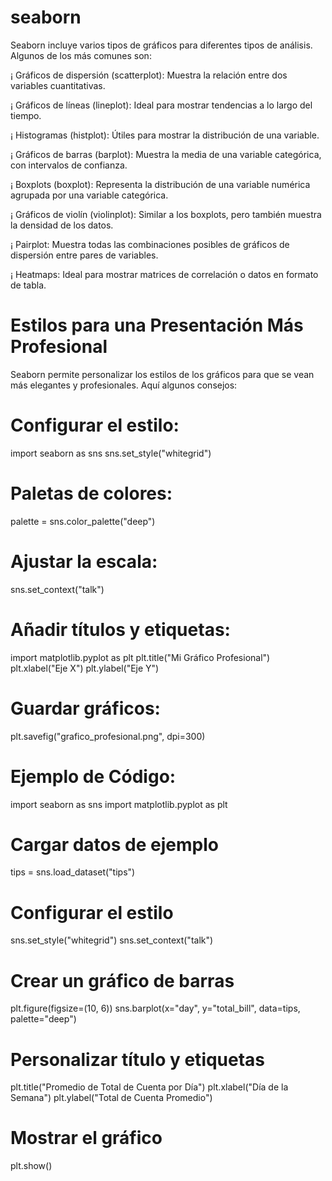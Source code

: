 # seaborn

Seaborn incluye varios tipos de gráficos para diferentes tipos de análisis. Algunos de los más comunes son:


   ¡ Gráficos de dispersión (scatterplot): Muestra la relación entre dos variables cuantitativas.

   ¡ Gráficos de líneas (lineplot): Ideal para mostrar tendencias a lo largo del tiempo.

   ¡ Histogramas (histplot): Útiles para mostrar la distribución de una variable.

   ¡ Gráficos de barras (barplot): Muestra la media de una variable categórica, con intervalos de confianza.

   ¡ Boxplots (boxplot): Representa la distribución de una variable numérica agrupada por una variable categórica.

   ¡ Gráficos de violín (violinplot): Similar a los boxplots, pero también muestra la densidad de los datos.

   ¡ Pairplot: Muestra todas las combinaciones posibles de gráficos de dispersión entre pares de variables.

   ¡ Heatmaps: Ideal para mostrar matrices de correlación o datos en formato de tabla.

   # Estilos para una Presentación Más Profesional

Seaborn permite personalizar los estilos de los gráficos para que se vean más elegantes y profesionales. Aquí algunos consejos:

# Configurar el estilo:
import seaborn as sns
sns.set_style("whitegrid")

# Paletas de colores:
palette = sns.color_palette("deep")

# Ajustar la escala: 
sns.set_context("talk")

# Añadir títulos y etiquetas:
import matplotlib.pyplot as plt
plt.title("Mi Gráfico Profesional")
plt.xlabel("Eje X")
plt.ylabel("Eje Y")

# Guardar gráficos:
plt.savefig("grafico_profesional.png", dpi=300)

# Ejemplo de Código: 

import seaborn as sns
import matplotlib.pyplot as plt

# Cargar datos de ejemplo
tips = sns.load_dataset("tips")

# Configurar el estilo
sns.set_style("whitegrid")
sns.set_context("talk")

# Crear un gráfico de barras
plt.figure(figsize=(10, 6))
sns.barplot(x="day", y="total_bill", data=tips, palette="deep")

# Personalizar título y etiquetas
plt.title("Promedio de Total de Cuenta por Día")
plt.xlabel("Día de la Semana")
plt.ylabel("Total de Cuenta Promedio")

# Mostrar el gráfico
plt.show()




